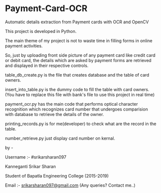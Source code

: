 # Payment-Card-OCR
Automatic details extraction from Payment cards with OCR and OpenCV

This project is developed in Python.

The main theme of my project is not to waste time in filling forms in online payment activities.

So, just by uploading front side picture of any payment card like credit card or debit card, the details which are asked by payment forms are retrieved and displayed in their respective controls.

table_db_create.py is the file that creates database and the table of card owners.

insert_into_table.py is the dummy code to fill the table with card owners. (You have to replace this file with bank's file to use this project in real time)

payment_ocr.py has the main code that performs optical character recognition which recognizes card number that undergoes comparision with database to retrieve the details of the owner.

printing_records.py is for me(developer) to check what are the record in the table.

number_retrieve.py just display card number on kernal.

by - 

Username :- #srikarsharan097

Kanneganti Srikar Sharan

Student of Bapatla Engineering College (2015-2019)

Email :- srikarsharan097@gmail.com (Any queries? Contact me..)

